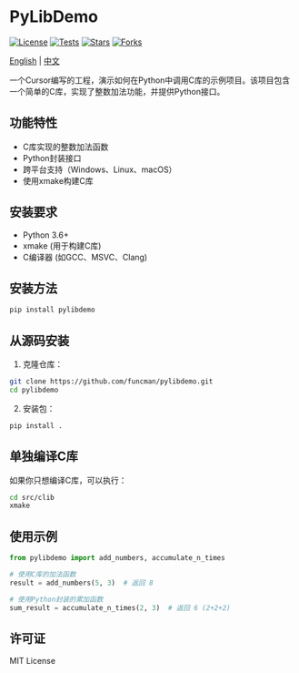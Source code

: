 # PyLibDemo

[![License](https://img.shields.io/badge/license-MIT-green.svg)](LICENSE)
[![Tests](https://github.com/funcman/pylibdemo/actions/workflows/test.yml/badge.svg)](https://github.com/funcman/pylibdemo/actions/workflows/test.yml)
[![Stars](https://img.shields.io/github/stars/funcman/pylibdemo?style=flat)](https://github.com/funcman/pylibdemo/stargazers)
[![Forks](https://img.shields.io/github/forks/funcman/pylibdemo?style=flat)](https://github.com/funcman/pylibdemo/network/members)

[English](README.md) | [中文](README.zh.md)

一个Cursor编写的工程，演示如何在Python中调用C库的示例项目。该项目包含一个简单的C库，实现了整数加法功能，并提供Python接口。

## 功能特性

- C库实现的整数加法函数
- Python封装接口
- 跨平台支持（Windows、Linux、macOS）
- 使用xmake构建C库

## 安装要求

- Python 3.6+
- xmake (用于构建C库)
- C编译器 (如GCC、MSVC、Clang)

## 安装方法

```bash
pip install pylibdemo
```

## 从源码安装

1. 克隆仓库：
```bash
git clone https://github.com/funcman/pylibdemo.git
cd pylibdemo
```

2. 安装包：
```bash
pip install .
```

## 单独编译C库

如果你只想编译C库，可以执行：

```bash
cd src/clib
xmake
```

## 使用示例

```python
from pylibdemo import add_numbers, accumulate_n_times

# 使用C库的加法函数
result = add_numbers(5, 3)  # 返回 8

# 使用Python封装的累加函数
sum_result = accumulate_n_times(2, 3)  # 返回 6 (2+2+2)
```

## 许可证

MIT License 